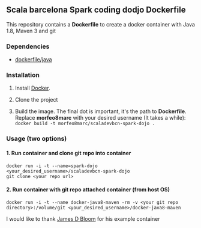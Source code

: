 ## Scala barcelona Spark coding dodjo  Dockerfile

This repository contains a **Dockerfile** to create a docker container with Java 1.8, Maven 3 and git

### Dependencies

* [dockerfile/java](http://dockerfile.github.io/#/java)


### Installation

1. Install [Docker](https://www.docker.io/).

2. Clone the project

3. Build the image. The final dot is important, it's the path to **Dockerfile**. Replace **morfeo8marc** with your desired username (It takes a while):
`docker build -t morfeo8marc/scaladevbcn-spark-dojo .`


### Usage (two options)

#### 1. Run container and clone git repo into container

    docker run -i -t --name=spark-dojo <your_desired_username>/scaladevbcn-spark-dojo
    git clone <your repo url>
#### 2. Run container with git repo attached container (from host OS)

    docker run -i -t --name docker-java8-maven -rm -v <your git repo directory>:/volume/git <your_desired_username>/docker-java8-maven


I would like to thank [James D Bloom](http://blog.jamesdbloom.com) for his example container
